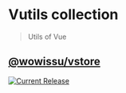 # Vutils collection

> Utils of Vue



## [@wowissu/vstore](https://github.com/wowissu/vutils/tree/main/vstore)

[![Current Release](https://img.shields.io/npm/v/@wowissu/vstore?label=@wowissu/vstore)](https://www.npmjs.com/package/@wowissu/vstore)
